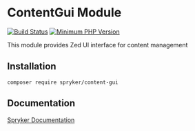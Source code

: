# ContentGui Module
[![Build Status](https://travis-ci.org/spryker/content-gui.svg)](https://travis-ci.org/spryker/content-gui)
[![Minimum PHP Version](https://img.shields.io/badge/php-%3E%3D%207.3-8892BF.svg)](https://php.net/)

This module provides Zed UI interface for content management

## Installation

```
composer require spryker/content-gui
```

## Documentation

[Spryker Documentation](https://academy.spryker.com/developing_with_spryker/module_guide/modules.html)

